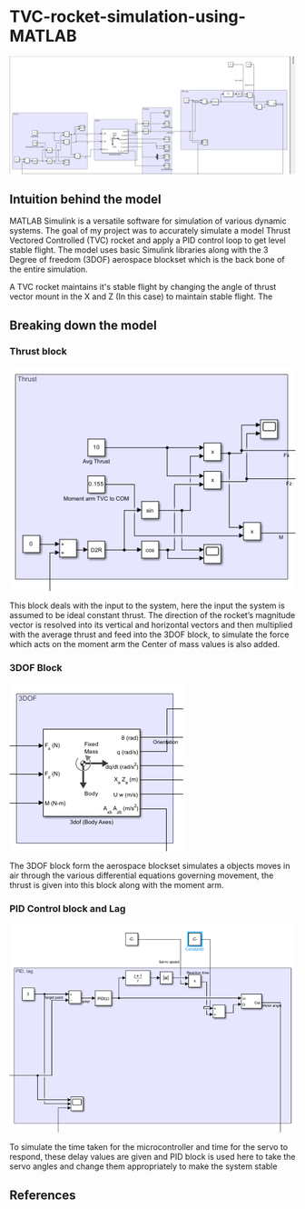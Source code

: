 # TVC-rocket-simulation-using-MATLAB

![Main](https://github.com/Darkk157night/TVC-rocket-simulation-using-MATLAB/blob/main/Images/TVCmain.png)

## Intuition behind the model

MATLAB Simulink is a versatile software for simulation of various dynamic systems. The goal of my project was to accurately simulate a model Thrust Vectored Controlled (TVC) rocket and apply a PID control loop to get level stable flight. The model uses basic Simulink libraries along with the 3 Degree of freedom (3DOF) aerospace blockset which is the back bone of the entire simulation. 

A TVC rocket maintains it's stable flight by changing the angle of thrust vector mount in the X and Z (In this case) to maintain stable flight. The 

## Breaking down the model

### Thrust block
![Theust](https://github.com/Darkk157night/TVC-rocket-simulation-using-MATLAB/blob/main/Images/TVCthrust.png)

This block deals with the input to the system, here the input the system is assumed to be ideal constant thrust. The direction of the rocket’s magnitude vector is resolved into its vertical and horizontal vectors and then multiplied with the average thrust and feed into the 3DOF block, to simulate the force which acts on the moment arm the Center of mass values is also added.

### 3DOF Block
![3DOF](https://github.com/Darkk157night/TVC-rocket-simulation-using-MATLAB/blob/main/Images/TVC3DOF.png)

The 3DOF block form the aerospace blockset simulates a objects moves in air through the various differential equations governing movement, the thrust is given into this block along with the moment arm.

### PID Control block and Lag
![PID control](https://github.com/Darkk157night/TVC-rocket-simulation-using-MATLAB/blob/main/Images/TVCPID.png)

To simulate the time taken for the microcontroller and time for the servo to respond, these delay values are given and PID block is used here to take the servo angles and change them appropriately to make the system stable

## References

